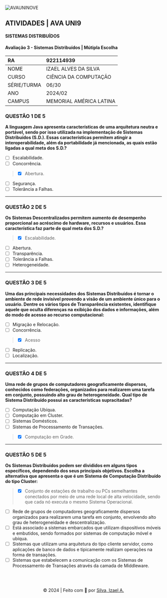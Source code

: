 ![AVAUNINOVE](https://aapa.uninove.br/seu/AVA/imgs/logo-ava.png)

## ATIVIDADES | AVA UNI9

#### SISTEMAS DISTRIBUÍDOS

#### Avaliação 3 - Sistemas Distribuídos | Mútipla  Escolha

|	RA	|	922114939	|
|:----------------|:-------------------|
|	NOME	|	IZAEL ALVES DA SILVA	|
|	CURSO	|	CIÊNCIA DA COMPUTAÇÃO	|
|	SÉRIE/TURMA	|	06/30	|
|	ANO	|	2024/02	|
|	CAMPUS	|	MEMORIAL AMÉRICA LATINA	|

### QUESTÃO 1 DE 5
**A linguagem Java apresenta características de uma arquitetura neutra e portável, sendo por isso utilizada na implementação de Sistemas Distribuídos (S.D.). Essas características permitem atingir a interoperabilidade, além da portabilidade já mencionada, as quais estão ligadas a qual meta dos S.D.?**
- [ ] Escalabilidade.
- [ ] Concorrência.
> - [x] Abertura.
- [ ] Segurança.
- [ ] Tolerância a Falhas.

---

### QUESTÃO 2 DE 5
**Os Sistemas Descentralizados permitem aumento de desempenho proporcional ao acréscimo de hardware, recursos e usuários. Essa característica faz parte de qual meta dos S.D.?**
> - [x] Escalabilidade.
- [ ] Abertura.
- [ ] Transparência.
- [ ] Tolerância a Falhas.
- [ ] Heterogeneidade.

---

### QUESTÃO 3 DE 5
**Uma das principais necessidades dos Sistemas Distribuídos é tornar o ambiente de rede invisível provendo a visão de um ambiente único para o usuário. Dentre os vários tipos de Transparência existentes, identifique aquele que oculta diferenças na exibição dos dados e informações, além do modo de acesso ao recurso computacional:**
- [ ] Migração e Relocação.
- [ ] Concorrência.
> - [x] Acesso
- [ ] Replicação.
- [ ] Localização.

---

### QUESTÃO 4 DE 5
**Uma rede de grupos de computadores geograficamente dispersos, conhecidos como federações, organizados para realizarem uma tarefa em conjunto, possuindo alto grau de heterogeneidade. Qual tipo de Sistema Distribuído possui as características supracitadas?**
- [ ] Computação Ubíqua.
- [ ] Computação em Cluster.
- [ ] Sistemas Domésticos.
- [ ] Sistemas de Processamento de Transações.
> - [x] Computação em Grade. 

---

### QUESTÃO 5 DE 5
**Os Sistemas Distribuídos podem ser divididos em alguns tipos específicos, dependendo dos seus principais objetivos. Escolha a alternativa que apresenta o que é um Sistema de Computação Distribuído do tipo Cluster:**
> - [x] Conjunto de estações de trabalho ou PCs semelhantes conectados por meio de uma rede local de alta velocidade, sendo que cada nó executa o mesmo Sistema Operacional.
- [ ] Rede de grupos de computadores geograficamente dispersos organizados para realizarem uma tarefa em conjunto, envolvendo alto grau de heterogeneidade e descentralização.
- [ ] Está associado a sistemas embarcados que utilizam dispositivos móveis e embutidos, sendo formados por sistemas de computação móvel e ubíqua.
- [ ] Sistemas que utilizam uma arquitetura do tipo cliente servidor, como aplicações de banco de dados e tipicamente realizam operações na forma de transações.
- [ ] Sistemas que estabelecem a comunicação com os Sistemas de Processamento de Transações através da camada de Middleware.

<br>
<br>

<p align="center">
    © 2024 | Feito com 💟 por
    <a href="https://www.linkedin.com/in/izaelsilva" target="_blank">Silva, Izael A.</a>
</p>